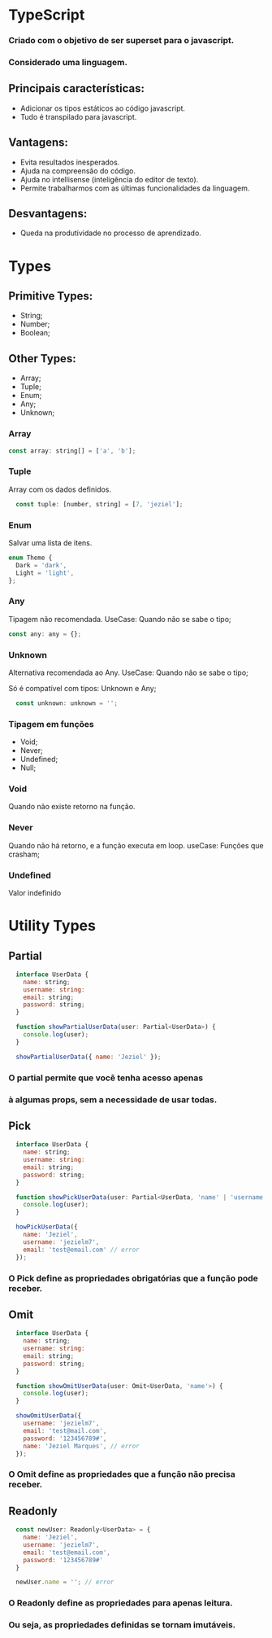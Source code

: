 # TypeScript

### Criado com o objetivo de ser superset para o javascript.
### Considerado uma linguagem.

## Principais características:
  - Adicionar os tipos estáticos ao código javascript.
  - Tudo é transpilado para javascript.

## Vantagens:
  - Evita resultados inesperados.
  - Ajuda na compreensão do código.
  - Ajuda no intellisense (inteligência do editor de texto).
  - Permite trabalharmos com as últimas funcionalidades da linguagem.

## Desvantagens:
  - Queda na produtividade no processo de aprendizado.

# Types

## Primitive Types:
  - String;
  - Number;
  - Boolean;

## Other Types:
  - Array;  
  - Tuple;  
  - Enum;
  - Any;
  - Unknown;

### Array
  ```js 
  const array: string[] = ['a', 'b'];
  ```

### Tuple
  Array com os dados definidos.
  ```js 
    const tuple: [number, string] = [7, 'jeziel'];
  ```

### Enum
  Salvar uma lista de itens.
  ```js 
  enum Theme {
    Dark = 'dark',
    Light = 'light',
  };
  ```

### Any
  Tipagem não recomendada.
  UseCase: Quando não se sabe o tipo;
```js
const any: any = {};
```

### Unknown
  Alternativa recomendada ao Any.
  UseCase: Quando não se sabe o tipo;

  Só é compatível com tipos: Unknown e Any;

```js
  const unknown: unknown = '';
```

### Tipagem em funções
  - Void;
  - Never;
  - Undefined;
  - Null;



### Void
  Quando não existe retorno na função.

### Never
  Quando não há retorno, e a função executa em loop.
  useCase: Funções que crasham;

### Undefined
  Valor indefinido


# Utility Types

## Partial

```js
  interface UserData {
    name: string;
    username: string:
    email: string;
    password: string;
  }

  function showPartialUserData(user: Partial<UserData>) {
    console.log(user);
  }

  showPartialUserData({ name: 'Jeziel' });
```
### O partial permite que você tenha acesso apenas 
### à algumas props, sem a necessidade de usar todas.

## Pick

```js
  interface UserData {
    name: string;
    username: string:
    email: string;
    password: string;
  }

  function showPickUserData(user: Partial<UserData, 'name' | 'username'>) {
    console.log(user);
  }

  howPickUserData({ 
    name: 'Jeziel', 
    username: 'jezielm7',
    email: 'test@email.com' // error
  });
```

### O Pick define as propriedades obrigatórias que a função pode receber.

## Omit

```js
  interface UserData {
    name: string;
    username: string:
    email: string;
    password: string;
  }

  function showOmitUserData(user: Omit<UserData, 'name'>) {
    console.log(user);
  }

  showOmitUserData({ 
    username: 'jezielm7', 
    email: 'test@mail.com', 
    password: '123456789#', 
    name: 'Jeziel Marques', // error
  });
```

### O Omit define as propriedades que a função não precisa receber.

## Readonly

```js
  const newUser: Readonly<UserData> = {
    name: 'Jeziel', 
    username: 'jezielm7',
    email: 'test@email.com', 
    password: '123456789#'
  } 

  newUser.name = ''; // error
```

### O Readonly define as propriedades para apenas leitura.
### Ou seja, as propriedades definidas se tornam imutáveis.